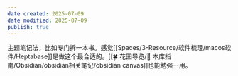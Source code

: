 ```yaml
---
date created: 2025-07-09
date modified: 2025-07-09
publish: true
---
```


主题笔记法，比如专门拆一本书。感觉[[Spaces/3-Resource/软件梳理/macos软件/Heptabase]]是做这个最合适的。[[🍀 花园导览/🧰 本库指南/Obsidian/obsidian相关笔记/obsidian canvas]]也能勉强一用。
